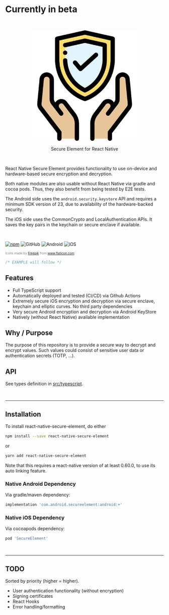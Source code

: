 <h1>Currently in beta</h1>

<p>&nbsp;</p>
<p align="center">
  <img src="logo.png" width="350" title="hover text">
  <p align='center'>Secure Element for React Native</p>
</p>
<p>&nbsp;</p>

<p>

React Native Secure Element provides functionality to use on-device and hardware-based secure encryption and decryption.

Both native modules are also usable without React Native via gradle and cocoa pods. Thus, they also benefit from being tested by E2E tests.

The Android side uses the `android.security.keystore` API and requires a minimum SDK version of 23, due to availability of the hardware-backed security.

The iOS side uses the CommonCrypto and LocalAuthentication APIs. It saves the key pairs in the keychain or secure enclave if available.

</p>

<p>&nbsp;</p>

[![npm](https://img.shields.io/npm/v/react-native-secure-element.svg?style=flat-square)](http://npm.im/react-native-secure-element)
![GitHub](https://img.shields.io/github/license/reime005/react-native-secure-element.svg?style=flat-square)
![Android](https://github.com/reime005/react-native-secure-element/workflows/Android/badge.svg)
![iOS](https://github.com/reime005/react-native-secure-element/workflows/iOS/badge.svg)

<div style="font-size:10px; color: grey">Icons made by <a href="https://www.flaticon.com/authors/freepik" title="Freepik">Freepik</a> from <a href="https://www.flaticon.com/" title="Flaticon">www.flaticon.com</a></div>

```javascript
/* EXAMPLE will follow */
```

## Features

  - Full TypeScript support
  - Automatically deployed and tested (CI/CD) via Github Actions
  - Extremely secure iOS encryption and decryption via secure enclave, keychain and elliptic curves. No third party dependencies
  - Very secure Android encryption and decryption via Android KeyStore
  - Natively (without React Native) available implementation

## Why / Purpose

The purpose of this repository is to provide a secure way to decrypt and encrypt values. Such values could consist of sensitive user data or authentication secrets (TOTP, ...).

## API

See types definition in [src/typescript](./src/typescript/index.d.ts).

<p>&nbsp;</p>

---

## Installation

To install react-native-secure-element, do either

```bash
npm install --save react-native-secure-element
```

or

```bash
yarn add react-native-secure-element
```

Note that this requires a react-native version of at least 0.60.0, to use its auto linking feature.

### Native Android Dependency

Via gradle/maven dependency:

```groovy
implementation 'com.android.secureelement:android:+'
```

### Native iOS Dependency

Via cocoapods dependency:

```ruby
pod 'SecureElement'
```

<p>&nbsp;</p>

---

## TODO

Sorted by priority (higher = higher).

* User authentication functionality (without encryption)
* Signing certificates
* React Hooks
* Error handling/formatting
